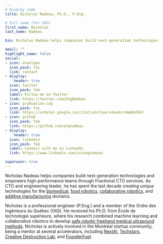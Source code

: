 ```yaml
---
# Display name
title: Nicholas Nadeau, Ph.D., P.Eng.

# Full name (for SEO)
first_name: Nicholas
last_name: Nadeau

bio: Nicholas Nadeau helps companies build next-generation technologies and empowers high-performance teams through Fractional CTO services.

email: ""
highlight_name: false
social:
- icon: envelope
  icon_pack: fas
  link: contact
- display:
    header: true
  icon: twitter
  icon_pack: fab
  label: Follow me on Twitter
  link: https://twitter.com/EngNadeau
- icon: graduation-cap
  icon_pack: fas
  link: https://scholar.google.ca/citations?user=Soo4zroAAAAJ&hl
- icon: github
  icon_pack: fab
  link: https://github.com/engnadeau
- display:
    header: true
  icon: linkedin
  icon_pack: fab
  label: Connect with me on LinkedIn
  link: https://www.linkedin.com/in/engnadeau

superuser: true
---
```


<!--
sync the following bios:
- "bio" above
- "description" in config/_default/params.toml
-->

Nicholas Nadeau helps companies build next-generation technologies and empowers high-performance teams through Fractional CTO services.
As CTO and engineering leader, he has spent the last decade creating unique technologies for the [biomedical](https://www.rogue-research.com/), [food robotics](https://www.ypc-technologies.com/), [collaborative robotics](https://www.halodi.com/), and [additive manufacturing](https://www.aon3d.com/) domains.

Nicholas is a professional engineer (P.Eng.) and a member of the Ordre des ingénieurs du Québec (OIQ).
He received his Ph.D. from École de technologie supérieure, where his research combined machine learning and collaborative robotics to develop [safe robotic freehand medical ultrasound methods](https://espace.etsmtl.ca/id/eprint/2461/).
Nicholas is actively involved in the Montréal startup community, being a mentor at several accelerators, including [NextAI](https://www.nextcanada.com/next-ai/), [Techstars](https://www.techstars.com/), [Creative Destruction Lab](https://creativedestructionlab.com/locations/montreal/), and [FounderFuel](https://founderfuel.com/).
